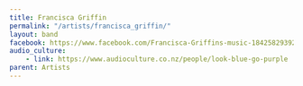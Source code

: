 ```yaml
---
title: Francisca Griffin
permalink: "/artists/francisca_griffin/"
layout: band
facebook: https://www.facebook.com/Francisca-Griffins-music-1842582939292393/
audio_culture:
    - link: https://www.audioculture.co.nz/people/look-blue-go-purple
parent: Artists
---
```


